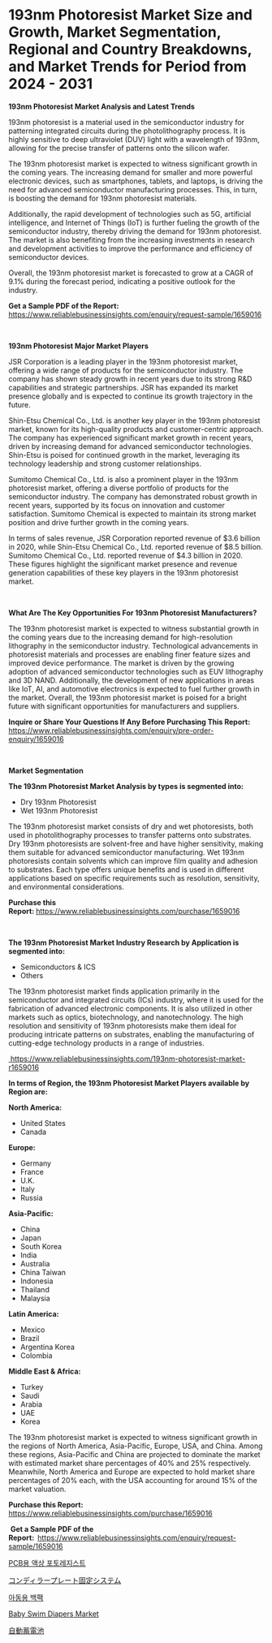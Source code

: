 <p><h1>193nm Photoresist Market Size and Growth, Market Segmentation, Regional and Country Breakdowns, and Market Trends for Period from 2024 -  2031</h1></p><p><strong>193nm Photoresist Market Analysis and Latest Trends</strong></p>
<p><p>193nm photoresist is a material used in the semiconductor industry for patterning integrated circuits during the photolithography process. It is highly sensitive to deep ultraviolet (DUV) light with a wavelength of 193nm, allowing for the precise transfer of patterns onto the silicon wafer. </p><p>The 193nm photoresist market is expected to witness significant growth in the coming years. The increasing demand for smaller and more powerful electronic devices, such as smartphones, tablets, and laptops, is driving the need for advanced semiconductor manufacturing processes. This, in turn, is boosting the demand for 193nm photoresist materials.</p><p>Additionally, the rapid development of technologies such as 5G, artificial intelligence, and Internet of Things (IoT) is further fueling the growth of the semiconductor industry, thereby driving the demand for 193nm photoresist. The market is also benefiting from the increasing investments in research and development activities to improve the performance and efficiency of semiconductor devices.</p><p>Overall, the 193nm photoresist market is forecasted to grow at a CAGR of 9.1% during the forecast period, indicating a positive outlook for the industry.</p></p>
<p><strong>Get a Sample PDF of the Report:&nbsp;</strong> <a href="https://www.reliablebusinessinsights.com/enquiry/request-sample/1659016">https://www.reliablebusinessinsights.com/enquiry/request-sample/1659016</a></p>
<p>&nbsp;</p>
<p><strong>193nm Photoresist Major Market Players</strong></p>
<p><p>JSR Corporation is a leading player in the 193nm photoresist market, offering a wide range of products for the semiconductor industry. The company has shown steady growth in recent years due to its strong R&D capabilities and strategic partnerships. JSR has expanded its market presence globally and is expected to continue its growth trajectory in the future.</p><p>Shin-Etsu Chemical Co., Ltd. is another key player in the 193nm photoresist market, known for its high-quality products and customer-centric approach. The company has experienced significant market growth in recent years, driven by increasing demand for advanced semiconductor technologies. Shin-Etsu is poised for continued growth in the market, leveraging its technology leadership and strong customer relationships.</p><p>Sumitomo Chemical Co., Ltd. is also a prominent player in the 193nm photoresist market, offering a diverse portfolio of products for the semiconductor industry. The company has demonstrated robust growth in recent years, supported by its focus on innovation and customer satisfaction. Sumitomo Chemical is expected to maintain its strong market position and drive further growth in the coming years.</p><p>In terms of sales revenue, JSR Corporation reported revenue of $3.6 billion in 2020, while Shin-Etsu Chemical Co., Ltd. reported revenue of $8.5 billion. Sumitomo Chemical Co., Ltd. reported revenue of $4.3 billion in 2020. These figures highlight the significant market presence and revenue generation capabilities of these key players in the 193nm photoresist market.</p></p>
<p>&nbsp;</p>
<p><strong>What Are The Key Opportunities For 193nm Photoresist Manufacturers?</strong></p>
<p><p>The 193nm photoresist market is expected to witness substantial growth in the coming years due to the increasing demand for high-resolution lithography in the semiconductor industry. Technological advancements in photoresist materials and processes are enabling finer feature sizes and improved device performance. The market is driven by the growing adoption of advanced semiconductor technologies such as EUV lithography and 3D NAND. Additionally, the development of new applications in areas like IoT, AI, and automotive electronics is expected to fuel further growth in the market. Overall, the 193nm photoresist market is poised for a bright future with significant opportunities for manufacturers and suppliers.</p></p>
<p><strong>Inquire or Share Your Questions If Any Before Purchasing This Report:</strong> <a href="https://www.reliablebusinessinsights.com/enquiry/pre-order-enquiry/1659016">https://www.reliablebusinessinsights.com/enquiry/pre-order-enquiry/1659016</a></p>
<p>&nbsp;</p>
<p><strong>Market Segmentation</strong></p>
<p><strong>The 193nm Photoresist Market Analysis by types is segmented into:</strong></p>
<p><ul><li>Dry 193nm Photoresist</li><li>Wet 193nm Photoresist</li></ul></p>
<p><p>The 193nm photoresist market consists of dry and wet photoresists, both used in photolithography processes to transfer patterns onto substrates. Dry 193nm photoresists are solvent-free and have higher sensitivity, making them suitable for advanced semiconductor manufacturing. Wet 193nm photoresists contain solvents which can improve film quality and adhesion to substrates. Each type offers unique benefits and is used in different applications based on specific requirements such as resolution, sensitivity, and environmental considerations.</p></p>
<p><strong>Purchase this Report:&nbsp;</strong><a href="https://www.reliablebusinessinsights.com/purchase/1659016">https://www.reliablebusinessinsights.com/purchase/1659016</a></p>
<p>&nbsp;</p>
<p><strong>The 193nm Photoresist Market Industry Research by Application is segmented into:</strong></p>
<p><ul><li>Semiconductors & ICS</li><li>Others</li></ul></p>
<p><p>The 193nm photoresist market finds application primarily in the semiconductor and integrated circuits (ICs) industry, where it is used for the fabrication of advanced electronic components. It is also utilized in other markets such as optics, biotechnology, and nanotechnology. The high resolution and sensitivity of 193nm photoresists make them ideal for producing intricate patterns on substrates, enabling the manufacturing of cutting-edge technology products in a range of industries.</p></p>
<p><a href="https://www.reliablebusinessinsights.com/193nm-photoresist-market-r1659016">&nbsp;https://www.reliablebusinessinsights.com/193nm-photoresist-market-r1659016</a></p>
<p><strong>In terms of Region, the 193nm Photoresist Market Players available by Region are:</strong></p>
<p>
    <p> <strong> North America: </strong>
        <ul>
            <li>United States</li>
            <li>Canada</li>
        </ul>
        </p> 
    <p> <strong> Europe: </strong>
        <ul>
            <li>Germany</li>
            <li>France</li>
            <li>U.K.</li>
            <li>Italy</li>
            <li>Russia</li>
        </ul>
        </p> 
    <p> <strong> Asia-Pacific: </strong>
        <ul>
            <li>China</li>
            <li>Japan</li>
            <li>South Korea</li>
            <li>India</li>
            <li>Australia</li>
            <li>China Taiwan</li>
            <li>Indonesia</li>
            <li>Thailand</li>
            <li>Malaysia</li>
        </ul>
        </p> 
    <p> <strong> Latin America: </strong>
        <ul>
            <li>Mexico</li>
            <li>Brazil</li>
            <li>Argentina Korea</li>
            <li>Colombia</li>
        </ul>
        </p> 
    <p> <strong> Middle East & Africa: </strong>
        <ul>
            <li>Turkey</li>
            <li>Saudi</li>
            <li>Arabia</li>
            <li>UAE</li>
            <li>Korea</li>
        </ul>
    </p>
    </p>
<p><p>The 193nm photoresist market is expected to witness significant growth in the regions of North America, Asia-Pacific, Europe, USA, and China. Among these regions, Asia-Pacific and China are projected to dominate the market with estimated market share percentages of 40% and 25% respectively. Meanwhile, North America and Europe are expected to hold market share percentages of 20% each, with the USA accounting for around 15% of the market valuation.</p></p>
<p><strong>Purchase this Report: </strong><a href="https://www.reliablebusinessinsights.com/purchase/1659016">https://www.reliablebusinessinsights.com/purchase/1659016</a></p>
<p>&nbsp;<strong>Get a Sample PDF of the Report:&nbsp;&nbsp;</strong><a href="https://www.reliablebusinessinsights.com/enquiry/request-sample/1659016">https://www.reliablebusinessinsights.com/enquiry/request-sample/1659016</a></p>
<p><strong></strong></p>
<p><p><a href="https://medium.com/@gustavorn8776/pcb-%EC%8B%9C%EC%9E%A5%EC%9D%84-%EC%9C%84%ED%95%9C-%EC%95%A1%EC%B2%B4-%ED%8F%AC%ED%86%A0%EB%A0%88%EC%A7%80%EC%8A%A4%ED%8A%B8-%EB%B6%84%EC%84%9D-%EA%B8%80%EB%A1%9C%EB%B2%8C-%EC%82%B0%EC%97%85-%EC%A0%84%EB%A7%9D-%EB%B0%8F-%EC%98%88%EC%B8%A1-2024%EB%85%84%EB%B6%80%ED%84%B0-2031%EB%85%84%EA%B9%8C%EC%A7%80-6e0a1e75966d">PCB용 액상 포토레지스트</a></p><p><a href="https://github.com/schmahlson/Market-Research-Report-List-2/blob/main/126676896187.md">コンディラープレート固定システム</a></p><p><a href="https://github.com/akzkkws047661437/Market-Research-Report-List-2/blob/main/573020887805.md">아동용 백팩</a></p><p><a href="https://github.com/CliffMedina6/Market-Research-Report-List-5/blob/main/baby-swim-diapers-market.md">Baby Swim Diapers Market</a></p><p><a href="https://medium.com/@lorrainethompson10/%E8%87%AA%E5%8B%95%E8%BB%8A%E7%94%A8%E8%93%84%E9%9B%BB%E6%B1%A0%E5%B8%82%E5%A0%B4-2031%E5%B9%B4%E3%81%BE%E3%81%A7%E3%81%AE%E6%88%90%E5%8A%9F%E3%81%99%E3%82%8B%E3%83%93%E3%82%B8%E3%83%8D%E3%82%B9%E6%88%A6%E7%95%A5%E3%81%AE%E9%8D%B5%E3%82%92%E4%BA%88%E6%B8%AC-0eecca6e40c9">自動蓄電池</a></p></p>
